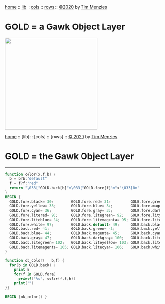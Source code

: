 [home](https://github.com/timm/gold/blob/master/README.md) ::
[lib](https://github.com/timm/gold/blob/master/src/lib/README.md) ::
[cols](https://github.com/timm/gold/blob/master/src/cols/README.md) ::
[rows](https://github.com/timm/gold/blob/master/src/rows/README.md) ::
[&copy;2020](http://github.com/timm/gold/blob/master/LICENSE.md) by [Tim Menzies](http://menzies.us)
# GOLD = a Gawk Object Layer
<img  width=300 src="https://raw.githubusercontent.com/timm/gold/master/etc/img/auk.png">

[home](http://github.com/timm/gold/README.me) ::
[lib] ::
[cols] ::
[rows] ::
[&copy; 2020](http://github.com/timm/gold/LICENSE.md) by [Tim Menzies](http://menzies.us)   
# GOLD = the Gawk Object Layer
----- 

```awk
function color(x,f,b) { 
  b = b?b:"default"
  f = f?f:"red"
  return "\033["GOLD.back[b]"m\033["GOLD.fore[f]"m"x"\033[0m" 
}
BEGIN {
  GOLD.fore.black= 30;        GOLD.fore.red= 31;         GOLD.fore.green= 32
  GOLD.fore.yellow= 33;       GOLD.fore.blue= 34;        GOLD.fore.magenta= 35
  GOLD.fore.cyan= 36;         GOLD.fore.gray= 37;        GOLD.fore.darkgray= 90
  GOLD.fore.litered= 91;      GOLD.fore.litegreen= 92;   GOLD.fore.lityellow= 93
  GOLD.fore.liteblue= 94;     GOLD.fore.litemagenta= 95; GOLD.fore.litecyan= 96
  GOLD.fore.white= 97;        GOLD.back.default= 49;     GOLD.back.black= 40
  GOLD.back.red= 41;          GOLD.back.green= 42;       GOLD.back.yellow= 43
  GOLD.back.blue= 44;         GOLD.back.magenta= 45;     GOLD.back.cyan= 46
  GOLD.back.gray= 47;         GOLD.back.darkgray= 100;   GOLD.back.litered= 101
  GOLD.back.litegreen= 102;   GOLD.back.liteyellow= 103; GOLD.back.liteblue= 104
  GOLD.back.litemagenta= 105; GOLD.back.litecyan= 106;   GOLD.back.white= 107
}

function ok_color(   b,f) {
  for(b in GOLD.back) {
    print b
    for(f in GOLD.fore)
      printf("%s", color(f,f,b))
    print("")  
}}
```

```awk
BEGIN {ok_color() }
```
